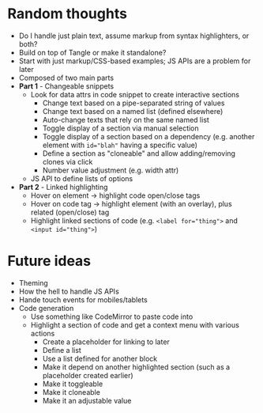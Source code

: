 # Random thoughts

- Do I handle just plain text, assume markup from syntax highlighters, or both?
- Build on top of Tangle or make it standalone?
- Start with just markup/CSS-based examples; JS APIs are a problem for later
- Composed of two main parts
- **Part 1** - Changeable snippets
	- Look for data attrs in code snippet to create interactive sections
		- Change text based on a pipe-separated string of values
		- Change text based on a named list (defined elsewhere)
		- Auto-change texts that rely on the same named list
		- Toggle display of a section via manual selection
		- Toggle display of a section based on a dependency (e.g. another element with `id="blah"` having a specific value)
		- Define a section as "cloneable" and allow adding/removing clones via click
		- Number value adjustment (e.g. width attr)
	- JS API to define lists of options
- **Part 2** - Linked highlighting
	- Hover on element -> highlight code open/close tags
	- Hover on code tag -> highlight element (with an overlay), plus related (open/close) tag
	- Highlight linked sections of code (e.g. `<label for="thing">` and `<input id="thing">`)


# Future ideas

- Theming
- How the hell to handle JS APIs
- Hande touch events for mobiles/tablets
- Code generation
	- Use something like CodeMirror to paste code into
	- Highlight a section of code and get a context menu with various actions
		- Create a placeholder for linking to later
		- Define a list
		- Use a list defined for another block
		- Make it depend on another highlighted section (such as a placeholder created earlier)
		- Make it toggleable
		- Make it cloneable
		- Make it an adjustable value

